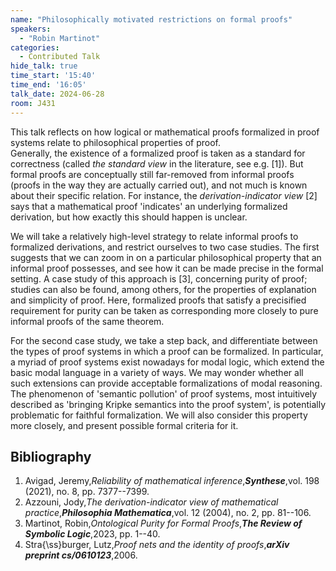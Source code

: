 ```yaml
---
name: "Philosophically motivated restrictions on formal proofs"
speakers:
  - "Robin Martinot"
categories:
  - Contributed Talk
hide_talk: true
time_start: '15:40'
time_end: '16:05'
talk_date: 2024-06-28
room: J431
---
```






This talk reflects on how logical or mathematical proofs formalized in proof systems relate to philosophical properties of proof.  
Generally, the existence of a formalized proof is taken as a standard for correctness (called _the standard view_ in the literature, see e.g. [1]). But formal proofs are conceptually still far-removed from informal proofs (proofs in the way they are actually carried out), and not much is known about their specific relation. For instance, the _derivation-indicator view_ [2] says that a mathematical proof 'indicates' an underlying formalized derivation, but how exactly this should happen is unclear.   

We will take a relatively high-level strategy to relate informal proofs to formalized derivations, and restrict ourselves to two case studies. The first suggests that we can zoom in on a particular philosophical property that an informal proof possesses, and see how it can be made precise in the formal setting. A case study of this approach is [3], concerning purity of proof; studies can also be found, among others, for the properties of explanation and simplicity of proof. Here, formalized proofs that satisfy a precisified requirement for purity can be taken as corresponding more closely to pure informal proofs of the same theorem. 

For the second case study, we take a step back, and differentiate between the types of proof systems in which a proof can be formalized. In particular, a myriad of proof systems exist nowadays for modal logic, which extend the basic modal language in a variety of ways. We may wonder whether all such extensions can provide acceptable formalizations of modal reasoning. The phenomenon of 'semantic pollution' of proof systems, most intuitively described as 'bringing Kripke semantics into the proof system', is potentially problematic for faithful formalization. We will also consider this property more closely, and present possible formal criteria for it.


## Bibliography















1. Avigad, Jeremy,_Reliability of mathematical inference_,**_Synthese_**,vol. 198 (2021), no. 8, pp. 7377--7399.
2. Azzouni, Jody,_The derivation-indicator view of mathematical practice_,**_Philosophia Mathematica_**,vol. 12 (2004), no. 2, pp. 81--106.
3. Martinot, Robin,_Ontological Purity for Formal Proofs_,**_The Review of Symbolic Logic_**,2023, pp. 1--40.
4. Stra{\ss}burger, Lutz,_Proof nets and the identity of proofs_,**_arXiv preprint cs/0610123_**,2006.






